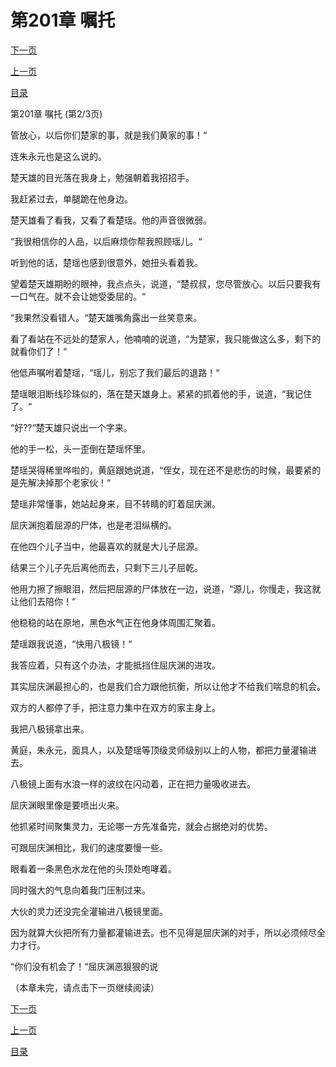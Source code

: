 <h1>第201章   嘱托</h1>
            <div><p><a href="./602_%E7%AC%AC201%E7%AB%A0_%E5%98%B1%E6%89%98.md">下一页</a></p><p><a href="./600_%E7%AC%AC201%E7%AB%A0_%E5%98%B1%E6%89%98.md">上一页</a></p><p><a href="../">目录</a></p></div>
            <div><p>第201章   嘱托 (第2/3页)</p><p>管放心，以后你们楚家的事，就是我们黄家的事！“</p><p>连朱永元也是这么说的。</p><p>楚天雄的目光落在我身上，勉强朝着我招招手。</p><p>我赶紧过去，单腿跪在他身边。</p><p>楚天雄看了看我，又看了看楚瑶。他的声音很微弱。</p><p>“我很相信你的人品，以后麻烦你帮我照顾瑶儿。“</p><p>听到他的话，楚瑶也感到很意外，她扭头看着我。</p><p>望着楚天雄期盼的眼神，我点点头，说道，“楚叔叔，您尽管放心。以后只要我有一口气在。就不会让她受委屈的。“</p><p>“我果然没看错人。“楚天雄嘴角露出一丝笑意来。</p><p>看了看站在不远处的楚家人，他喃喃的说道，“为楚家，我只能做这么多，剩下的就看你们了！“</p><p>他低声嘱咐着楚瑶，“瑶儿，别忘了我们最后的退路！“</p><p>楚瑶眼泪断线珍珠似的，落在楚天雄身上。紧紧的抓着他的手，说道，“我记住了。“</p><p>“好??“楚天雄只说出一个字来。</p><p>他的手一松，头一歪倒在楚瑶怀里。</p><p>楚瑶哭得稀里哗啦的，黄庭跟她说道，“侄女，现在还不是悲伤的时候，最要紧的是先解决掉那个老家伙！“</p><p>楚瑶非常懂事，她站起身来，目不转睛的盯着屈庆渊。</p><p>屈庆渊抱着屈源的尸体，也是老泪纵横的。</p><p>在他四个儿子当中，他最喜欢的就是大儿子屈源。</p><p>结果三个儿子先后离他而去，只剩下三儿子屈乾。</p><p>他用力擦了擦眼泪，然后把屈源的尸体放在一边，说道，“源儿，你慢走，我这就让他们去陪你！“</p><p>他稳稳的站在原地，黑色水气正在他身体周围汇聚着。</p><p>楚瑶跟我说道，“快用八极镜！“</p><p>我答应着，只有这个办法，才能抵挡住屈庆渊的进攻。</p><p>其实屈庆渊最担心的，也是我们合力跟他抗衡，所以让他才不给我们喘息的机会。</p><p>双方的人都停了手，把注意力集中在双方的家主身上。</p><p>我把八极镜拿出来。</p><p>黄庭，朱永元，面具人，以及楚瑶等顶级灵师级别以上的人物，都把力量灌输进去。</p><p>八极镜上面有水浪一样的波纹在闪动着，正在把力量吸收进去。</p><p>屈庆渊眼里像是要喷出火来。</p><p>他抓紧时间聚集灵力，无论哪一方先准备完，就会占据绝对的优势。</p><p>可跟屈庆渊相比，我们的速度要慢一些。</p><p>眼看着一条黑色水龙在他的头顶处咆哮着。</p><p>同时强大的气息向着我门压制过来。</p><p>大伙的灵力还没完全灌输进八极镜里面。</p><p>因为就算大伙把所有力量都灌输进去。也不见得是屈庆渊的对手，所以必须倾尽全力才行。</p><p>“你们没有机会了！“屈庆渊恶狠狠的说</p><p>（本章未完，请点击下一页继续阅读）</p></div>
            <div><p><a href="./602_%E7%AC%AC201%E7%AB%A0_%E5%98%B1%E6%89%98.md">下一页</a></p><p><a href="./600_%E7%AC%AC201%E7%AB%A0_%E5%98%B1%E6%89%98.md">上一页</a></p><p><a href="../">目录</a></p></div>